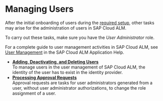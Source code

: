 <!-- loio04a9231884954a36b7392731dfd1ba7d -->

# Managing Users

After the initial onboarding of users during the [required setup](01_required_setup/step-2-assign-roles-to-users-in-sap-cloud-alm-7304b17.md), other tasks may arise for the administration of users in SAP Cloud ALM.

To carry out these tasks, make sure you have the *User Administrator* role.

For a complete guide to user management activities in SAP Cloud ALM, see [User Management](https://help.sap.com/docs/cloud-alm/applicationhelp/user-management) in the SAP Cloud ALM Application Help.

-   **[Adding, Deactivating, and Deleting Users](adding-deactivating-and-deleting-users-eaa4cab.md "To manage users in the user management of SAP Cloud ALM, the identity of the user has
		to exist in the identity provider.")**  
To manage users in the user management of SAP Cloud ALM, the identity of the user has to exist in the identity provider.
-   **[Processing Approval Requests](processing-approval-requests-3a0cad5.md "Approval requests are tasks for user administrators generated from a user, without
		user administrator authorizations, to change the role assignment of a user.")**  
Approval requests are tasks for user administrators generated from a user, without user administrator authorizations, to change the role assignment of a user.

